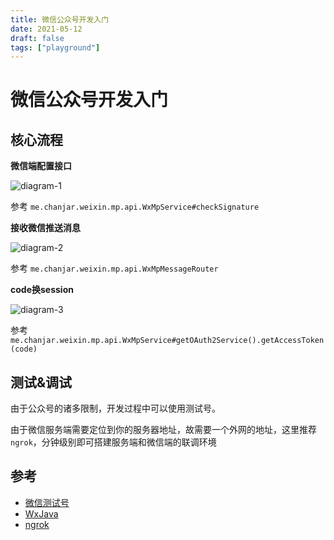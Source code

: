 ```yaml
---
title: 微信公众号开发入门
date: 2021-05-12
draft: false
tags: ["playground"]
---
```


# 微信公众号开发入门

## 核心流程

__微信端配置接口__

![diagram-1](http://www.plantuml.com/plantuml/proxy?cache=no&src=https://raw.githubusercontent.com/robbietree8/robbietree8.github.io/main/assets/2021-05-12/snippet-1.puml)

参考 `me.chanjar.weixin.mp.api.WxMpService#checkSignature`

__接收微信推送消息__

![diagram-2](http://www.plantuml.com/plantuml/proxy?cache=no&src=https://raw.githubusercontent.com/robbietree8/robbietree8.github.io/main/assets/2021-05-12/snippet-2.puml)

参考 `me.chanjar.weixin.mp.api.WxMpMessageRouter`

__code换session__

![diagram-3](http://www.plantuml.com/plantuml/proxy?cache=no&src=https://raw.githubusercontent.com/robbietree8/robbietree8.github.io/main/assets/2021-05-12/snippet-3.puml)

参考`me.chanjar.weixin.mp.api.WxMpService#getOAuth2Service().getAccessToken(code)`


## 测试&调试

由于公众号的诸多限制，开发过程中可以使用测试号。

由于微信服务端需要定位到你的服务器地址，故需要一个外网的地址，这里推荐`ngrok`，分钟级别即可搭建服务端和微信端的联调环境


## 参考

- [微信测试号](https://mp.weixin.qq.com/debug/cgi-bin/sandboxinfo?action=showinfo&t=sandbox/index)
- [WxJava](https://github.com/Wechat-Group/WxJava)
- [ngrok](https://ngrok.com/)


